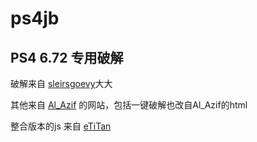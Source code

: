 # ps4jb
## PS4 6.72 专用破解

破解来自 [sleirsgoevy](https://github.com/sleirsgoevy/ps4jb)大大

其他来自 [Al_Azif](https://ithaqua.exploit.menu/exploits/6.72/) 的网站，包括一键破解也改自Al_Azif的html

整合版本的js 来自 [eTiTan](https://github.com/eTiTan/ps4jb)

